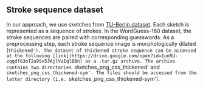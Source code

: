 
## Stroke sequence dataset
In our approach, we use sketches from [TU-Berlin dataset](http://cybertron.cg.tu-berlin.de/eitz/projects/classifysketch/). Each sketch is represented as a sequence of strokes. In the WordGuess-160 dataset, the stroke sequences are paired with corresponding guesswords. As a preprocessing step, each stroke sequence image is morphologically dilated (`thickened'). The dataset of thickened stroke sequence can be accessed at the following [link](https://drive.google.com/open?id=1unRU-zqqdfG3oT2a9Sx53AjlVaIqlBBn) as a .tar.gz archive. The archive contains two directories `sketches_png_css_thickened' and `sketches_png_css_thickened-sym'. The files should be accessed from the latter directory (i.e. `sketches_png_css_thickened-sym').
